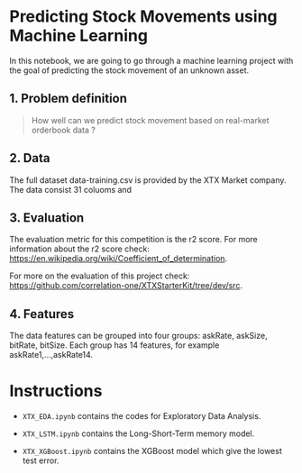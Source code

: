 # Predicting  Stock Movements using Machine Learning

In this notebook, we are going to go through a machine learning project with the goal of predicting the stock movement of an unknown asset.

## 1. Problem definition

> How well can we  predict stock movement based on real-market orderbook data ?

## 2. Data

The full dataset data-training.csv is provided by the XTX Market company. The data consist 31 coluoms and 

## 3. Evaluation

The evaluation metric for this competition is the r2 score. For more information about the r2 score check: https://en.wikipedia.org/wiki/Coefficient_of_determination.

For more on the evaluation of this project check: https://github.com/correlation-one/XTXStarterKit/tree/dev/src.

## 4. Features

The data features can be grouped into four groups: askRate, askSize, bitRate, bitSize. Each group has 14 features, for example askRate1,...,askRate14. 

# Instructions

* <code>XTX_EDA.ipynb</code> contains the codes for Exploratory Data Analysis.
  
* <code>XTX_LSTM.ipynb</code> contains the Long-Short-Term memory model.
  
* <code>XTX_XGBoost.ipynb</code> contains the XGBoost model which give the lowest test error.  

